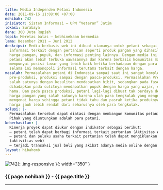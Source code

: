 ```yaml
---
title: Media Independen Petani Indonesia
date: 2011-09-16 11:08:00 +07:00
nohibah: 742
inisiator: Sistem Informasi – UPN “Veteran” Jatim
lokasi: Surabaya
dana: 300 Juta Rupiah
topik: Meretas batas – kebhinekaan bermedia
lama: Desember 2011 – Juni 2012
deskripsi: Media berbasis web ini dibuat utamanya untuk petani sebagai media berbagi
  informasi terkait dengan pertanian seperti produk pangan yang dihasilkan dan dibutuhkan,
  harga pangan, pupuk, dan informasi penting lainnya. Dengan media ini diharapkan
  petani akan lebih terbuka wawasannya dan karena berbasis komunitas maka juga akan
  mempunyai posisi tawar yang lebih baik ketika berhadapan dengan para tengkulak yang
  selama ini memonopoli informasi terutama terkait dengan harga.
masalah: Permasalahan petani di Indonesia sampai saat ini sangat kompleks mulai dari
  pre-produksi, produksi sampai dengan pasca-produksi. Permasalahan Pre-produksi ditandai
  salah satunya dengan kesulitan mendapatkan bibit, sedangkan pada fase produksi petani
  dihadapkan pada sulitnya mendapatkan pupuk dengan harga yang wajar, cuaca dan serangan
  hama. Dan pada pasca produksi, petani lagi-lagi dibuat tak berdaya dengan jatuhnya
  harga pangan yang salah satunya karena ulah para tengkulak yang menguasai informasi
  mengenai harga sehingga petani tidak tahu dan pasrah ketika produknya dibeli dengan
  harga jauh lebih rendah dari seharusnya oleh para tengkulak.
solusi: |-
  Permasalahan tersebut dapat diatasi dengan membangun komunitas petani melalui pembangunan media informasi dan komunikasi berbasis web (online) yang dikelola secara independen oleh petani dan pelaku usaha terkait dengan pertanian lainnya. Melalui media ini petani bisa mengiklankan produk pertaniannya, berbagi dan sekaligus mendapatkan informasi terkait harga komoditas pertanian, jumlah produksi dan kebutuhan pangan, harga pupuk, best practice pengelolaan pertanian, dll. Sementara pelaku lainnya, seperti penyedia jasa transportasi bisa juga bisa beriklan tentang tarif angkutan. Dengan media ini diharapkan petani tidak lagi diperdaya oleh para tengkulak karena sudah tidak buta lagi terhadap informasi terutama terkait dengan harga. Lebih dari itu dengan media online petani juga mempunyai peluang untuk membuka pasar lebih luas yang tentu saja peluang menambah keuntungan.
  Pihak yang diuntungkan adalah para petani.
keberhasilan: |-
  Kinerja proyek dapat diukur dengan indikator sebagai berikut:
  – petani telah dapat berbagi informasi terkait pertanian (Aktivitas web)
  – petani dan pelaku usaha terkait pertanian telah dapat mengiklankan produk dan layanan yang mereka tawarkan
  (aktivitias web)
  – terjadi transaksi jual beli yang akibat adanya media online dengan harga yang wajar (survei)
layout: hibahcmb
---
```


![742](/static/img/hibahcmb/742.png){: .img-responsive }{: width="350" }

### {{ page.nohibah }} - {{ page.title }}

---
